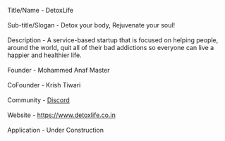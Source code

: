 Title/Name - DetoxLife<br><br>
Sub-title/Slogan - Detox your body, Rejuvenate your soul!<br><br>
Description - A service-based startup that is focused on helping people, around the world, quit all of their bad addictions so everyone can live a happier and healthier life.<br><br>
Founder - Mohammed Anaf Master<br><br>
CoFounder - Krish Tiwari<br><br>
Community - <a href="https://discord.gg/qeJ33EBBwF" target="_blank">Discord</a><br><br>
Website - https://www.detoxlife.co.in<br><br>
Application - Under Construction
